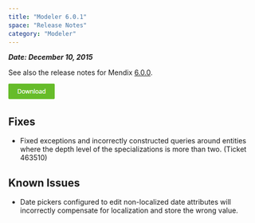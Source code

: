 ```yaml
---
title: "Modeler 6.0.1"
space: "Release Notes"
category: "Modeler"
---
```



***Date: December 10, 2015***

See also the release notes for Mendix [6.0.0](https://world.mendix.com/display/ReleaseNotes/6.0.0).

[![](attachments/download-button/download-button.png)](https://appstore.home.mendix.com/link/modeler/6.0.1)

## Fixes

*   Fixed exceptions and incorrectly constructed queries around entities where the depth level of the specializations is more than two. (Ticket 463510)

## Known Issues

*   Date pickers configured to edit non-localized date attributes will incorrectly compensate for localization and store the wrong value.